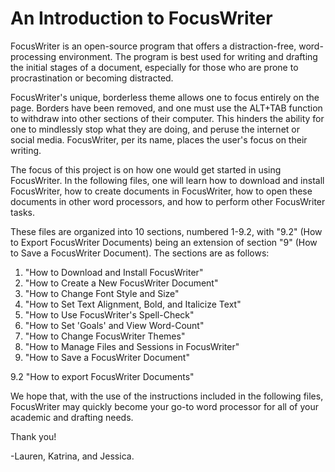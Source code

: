 # An Introduction to FocusWriter
FocusWriter is an open-source program that offers a distraction-free, word-processing environment. The program is best used for writing and drafting the initial stages of a document, especially for those who are prone to procrastination or becoming distracted. 

FocusWriter's unique, borderless theme allows one to focus entirely on the page. Borders have been removed, and one must use the ALT+TAB function to withdraw into other sections of their computer. This hinders the ability for one to mindlessly stop what they are doing, and peruse the internet or social media. FocusWriter, per its name, places the user's focus on their writing. 

The focus of this project is on how one would get started in using FocusWriter. In the following files, one will learn how to download and install FocusWriter, how to create documents in FocusWriter, how to open these documents in other word processors, and how to perform other FocusWriter tasks.

These files are organized into 10 sections, numbered 1-9.2, with "9.2" (How to Export FocusWriter Documents) being an extension of section "9" (How to Save a FocusWriter Document). The sections are as follows:

1. "How to Download and Install FocusWriter"
2. "How to Create a New FocusWriter Document"
3. "How to Change Font Style and Size"
4. "How to Set Text Alignment, Bold, and Italicize Text"
5. "How to Use FocusWriter's Spell-Check"
6. "How to Set 'Goals' and View Word-Count"
7. "How to Change FocusWriter Themes"
8. "How to Manage Files and Sessions in FocusWriter"
9. "How to Save a FocusWriter Document"

9.2 "How to export FocusWriter Documents"

We hope that, with the use of the instructions included in the following files, FocusWriter may quickly become your go-to word processor for all of your academic and drafting needs.

Thank you!

-Lauren, Katrina, and Jessica.
